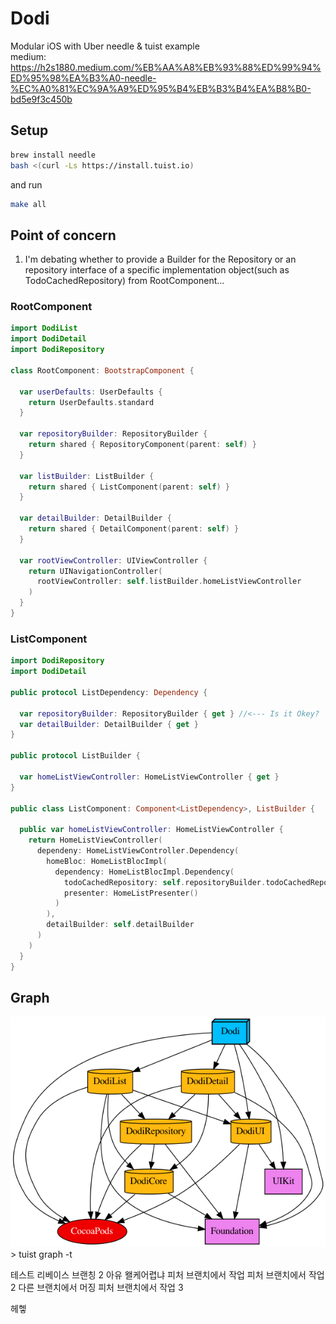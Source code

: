 # Dodi
Modular iOS with Uber needle &amp; tuist example
<br/>
medium: https://h2s1880.medium.com/%EB%AA%A8%EB%93%88%ED%99%94%ED%95%98%EA%B3%A0-needle-%EC%A0%81%EC%9A%A9%ED%95%B4%EB%B3%B4%EA%B8%B0-bd5e9f3c450b

## Setup
```sh
brew install needle
bash <(curl -Ls https://install.tuist.io)
```

and run
```sh
make all
```

## Point of concern

1. I'm debating whether to provide a Builder for the Repository or an repository interface of a specific implementation object(such as TodoCachedRepository) from RootComponent...

### RootComponent
```swift
import DodiList
import DodiDetail
import DodiRepository

class RootComponent: BootstrapComponent {

  var userDefaults: UserDefaults {
    return UserDefaults.standard
  }

  var repositoryBuilder: RepositoryBuilder {
    return shared { RepositoryComponent(parent: self) }
  }

  var listBuilder: ListBuilder {
    return shared { ListComponent(parent: self) }
  }

  var detailBuilder: DetailBuilder {
    return shared { DetailComponent(parent: self) }
  }

  var rootViewController: UIViewController {
    return UINavigationController(
      rootViewController: self.listBuilder.homeListViewController
    )
  }
}
```

### ListComponent
```swift
import DodiRepository
import DodiDetail

public protocol ListDependency: Dependency {

  var repositoryBuilder: RepositoryBuilder { get } //<--- Is it Okey?
  var detailBuilder: DetailBuilder { get }
}

public protocol ListBuilder {

  var homeListViewController: HomeListViewController { get }
}

public class ListComponent: Component<ListDependency>, ListBuilder {

  public var homeListViewController: HomeListViewController {
    return HomeListViewController(
      dependeny: HomeListViewController.Dependency(
        homeBloc: HomeListBlocImpl(
          dependency: HomeListBlocImpl.Dependency(
            todoCachedRepository: self.repositoryBuilder.todoCachedRepository,
            presenter: HomeListPresenter()
          )
        ),
        detailBuilder: self.detailBuilder
      )
    )
  }
}
```

## Graph
<img src="https://github.com/GeekTree0101/Dodi/blob/master/graph.png" />
> tuist graph -t

테스트 리베이스 브랜칭 2
아유 왤케어렵냐 
피처 브랜치에서 작업
피처 브랜치에서 작업 2
다른 브랜치에서 머징
피처 브랜치에서 작업 3

헤헿
